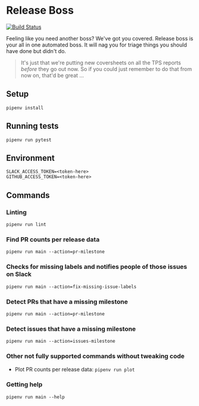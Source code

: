 # Release Boss

[![Build Status](https://travis-ci.org/brave-experiments/release-boss.svg?branch=master)](https://travis-ci.org/brave-experiments/release-boss)

Feeling like you need another boss? We've got you covered. 
Release boss is your all in one automated boss. It will nag you for triage things you should have done but didn't do.

> It's just that we're putting new coversheets on all the TPS reports *before* they go out now. So if you could just remember to do that from now on, that'd be great ...

## Setup

`pipenv install`

## Running tests

`pipenv run pytest`

## Environment

```
SLACK_ACCESS_TOKEN=<token-here>
GITHUB_ACCESS_TOKEN=<token-here>
```

## Commands

### Linting

`pipenv run lint`

### Find PR counts per release data

`pipenv run main --action=pr-milestone`

### Checks for missing labels and notifies people of those issues on Slack

`pipenv run main --action=fix-missing-issue-labels`

### Detect PRs that have a missing milestone

`pipenv run main --action=pr-milestone`

### Detect issues that have a missing milestone

`pipenv run main --action=issues-milestone`

### Other not fully supported commands without tweaking code

- Plot PR counts per release data: `pipenv run plot`


### Getting help

`pipenv run main --help`
